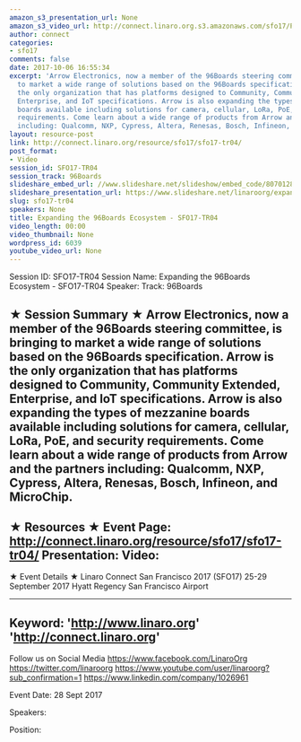 ```yaml
---
amazon_s3_presentation_url: None
amazon_s3_video_url: http://connect.linaro.org.s3.amazonaws.com/sfo17/Presentations/SFO17-TR04-Arrow_96Boards_Ecosystem.pdf
author: connect
categories:
- sfo17
comments: false
date: 2017-10-06 16:55:34
excerpt: 'Arrow Electronics, now a member of the 96Boards steering committee, is bringing
  to market a wide range of solutions based on the 96Boards specification. Arrow is
  the only organization that has platforms designed to Community, Community Extended,
  Enterprise, and IoT specifications. Arrow is also expanding the types of mezzanine
  boards available including solutions for camera, cellular, LoRa, PoE, and security
  requirements. Come learn about a wide range of products from Arrow and the partners
  including: Qualcomm, NXP, Cypress, Altera, Renesas, Bosch, Infineon, and MicroChip.'
layout: resource-post
link: http://connect.linaro.org/resource/sfo17/sfo17-tr04/
post_format:
- Video
session_id: SFO17-TR04
session_track: 96Boards
slideshare_embed_url: //www.slideshare.net/slideshow/embed_code/80701288
slideshare_presentation_url: https://www.slideshare.net/linaroorg/expanding-the-96boards-ecosystem-sfo17tr04-80701288
slug: sfo17-tr04
speakers: None
title: Expanding the 96Boards Ecosystem - SFO17-TR04
video_length: 00:00
video_thumbnail: None
wordpress_id: 6039
youtube_video_url: None
---
```


Session ID: SFO17-TR04
Session Name: Expanding the 96Boards Ecosystem - SFO17-TR04
Speaker:
Track: 96Boards

★ Session Summary ★
Arrow Electronics, now a member of the 96Boards steering committee, is bringing to market a wide range of solutions based on the 96Boards specification. Arrow is the only organization that has platforms designed to Community, Community Extended, Enterprise, and IoT specifications. Arrow is also expanding the types of mezzanine boards available including solutions for camera, cellular, LoRa, PoE, and security requirements. Come learn about a wide range of products from Arrow and the partners including: Qualcomm, NXP, Cypress, Altera, Renesas, Bosch, Infineon, and MicroChip.
---------------------------------------------------
★ Resources ★
Event Page: http://connect.linaro.org/resource/sfo17/sfo17-tr04/
Presentation:
Video:
---------------------------------------------------

★ Event Details ★
Linaro Connect San Francisco 2017 (SFO17)
25-29 September 2017
Hyatt Regency San Francisco Airport

---------------------------------------------------
Keyword:
'http://www.linaro.org'
'http://connect.linaro.org'
---------------------------------------------------
Follow us on Social Media
https://www.facebook.com/LinaroOrg
https://twitter.com/linaroorg
https://www.youtube.com/user/linaroorg?sub_confirmation=1
https://www.linkedin.com/company/1026961

Event Date: 28 Sept 2017

Speakers:

Position: